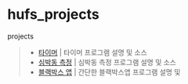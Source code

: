 # hufs_projects
projects

> - [타이머](./SystemProgramming) | 타이머 프로그램 설명 및 소스
> - [심박동 측정](./OperatingSystem) | 심박동 측정 프로그램 설명 및 소스
> - [블랙박스 앱](./MobileProgramming) | 간단한 블랙박스앱 프로그램 설명 및 

